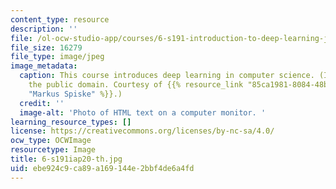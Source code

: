 ```yaml
---
content_type: resource
description: ''
file: /ol-ocw-studio-app/courses/6-s191-introduction-to-deep-learning-january-iap-2020/ebe924c9ca89a169144e2bbf4de6a4fd_6-s191iap20-th.jpg
file_size: 16279
file_type: image/jpeg
image_metadata:
  caption: This course introduces deep learning in computer science. (Image is in
    the public domain. Courtesy of {{% resource_link "85ca1981-8084-48b1-99d2-d405c091a9aa"
    "Markus Spiske" %}}.)
  credit: ''
  image-alt: 'Photo of HTML text on a computer monitor. '
learning_resource_types: []
license: https://creativecommons.org/licenses/by-nc-sa/4.0/
ocw_type: OCWImage
resourcetype: Image
title: 6-s191iap20-th.jpg
uid: ebe924c9-ca89-a169-144e-2bbf4de6a4fd
---
```

